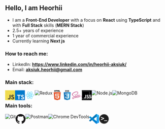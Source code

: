 ## Hello, I am Heorhii

- I am a **Front-End Developer** with a focus on **React** using **TypeScript** and with **Full Stack** skills (**MERN Stack**)
- 2.5+ years of experience
- 1 year of commercial experience
- Currently learning **Next js**
 
 ### How to reach me:
- LinkedIn: **https://www.linkedin.com/in/heorhii-aksiuk/**  
- Email: **aksiuk.heorhii@gmail.com**  

### Main stack:

<img align="left" alt="JavaScript" width="32px" title ="JavaScript ES6+" src="https://raw.githubusercontent.com/github/explore/80688e429a7d4ef2fca1e82350fe8e3517d3494d/topics/javascript/javascript.png" />

<img align="left" alt="TypeScript" width="32px" title ="TypeScript" src="https://raw.githubusercontent.com/github/explore/80688e429a7d4ef2fca1e82350fe8e3517d3494d/topics/typescript/typescript.png" />

<img align="left" alt="React" width="32px" title ="React"  src="https://raw.githubusercontent.com/github/explore/80688e429a7d4ef2fca1e82350fe8e3517d3494d/topics/react/react.png" />

<img align="left" alt="Redux" height="32px" title ="Redux"  src="https://cdn.worldvectorlogo.com/logos/redux.svg" />

<img align="left" alt="HTML5" width="32px" title ="HTML5" src="https://raw.githubusercontent.com/github/explore/80688e429a7d4ef2fca1e82350fe8e3517d3494d/topics/html/html.png" />

<img align="left" alt="CSS3" width="32px" title ="CSS3"  src="https://raw.githubusercontent.com/github/explore/80688e429a7d4ef2fca1e82350fe8e3517d3494d/topics/css/css.png" />

<img align="left" alt="Sass" width="32px" title ="SASS(SCSS)"  src="https://raw.githubusercontent.com/github/explore/80688e429a7d4ef2fca1e82350fe8e3517d3494d/topics/sass/sass.png" />

<img align="left" alt="JSS" height="32px" title ="CSS-in-JS"  src="./JSS.png" />

<img align="left" alt="Node.js" height="32px" title ="Node.js" src="https://seeklogo.com/images/N/nodejs-logo-FBE122E377-seeklogo.com.png" />

<img alt="MongoDB" title ="MongoDB" height="32px" src="https://cdn.icon-icons.com/icons2/2415/PNG/512/mongodb_original_logo_icon_146424.png" />



<!-- <img align="left" alt="Jest" height="32px" title ="Jest"  src="https://symbols.getvecta.com/stencil_85/20_jest-icon.aff64ab210.png" /> -->

### Main tools:

<img align="left" alt="Git" height="32px" title ="Git"  src="https://blog.kakaocdn.net/dn/VwCrS/btqG7q5dOL0/Rj7ChN2BlCQaI76QiQllFk/img.png" />

<img align="left" alt="GitHub" height="32px" title ="GitHub"  src="https://raw.githubusercontent.com/github/explore/78df643247d429f6cc873026c0622819ad797942/topics/github/github.png" />

<img align="left" alt="Postman" height="32px" src="https://iconape.com/wp-content/png_logo_vector/postman.png" />

<img align="left" alt="Chrome DevTools" title ="Chrome DevTools" height="32px" src="https://static-00.iconduck.com/assets.00/chrome-devtools-icon-256x256-s41ravx1.png" />

<img align="left" alt="Visual Studio Code" height="32px" title ="VSCode"  src="https://raw.githubusercontent.com/github/explore/80688e429a7d4ef2fca1e82350fe8e3517d3494d/topics/visual-studio-code/visual-studio-code.png" />

<img alt="Terminal" height="32px" title ="Terminal"  src="https://raw.githubusercontent.com/github/explore/80688e429a7d4ef2fca1e82350fe8e3517d3494d/topics/terminal/terminal.png" />



<!-- <img align="left" alt="PostgreSQL" height="32px" src="https://raw.githubusercontent.com/github/explore/80688e429a7d4ef2fca1e82350fe8e3517d3494d/topics/postgresql/postgresql.png" /> -->

<!-- <img align="left" alt="MySQL" height="32px" src="https://raw.githubusercontent.com/github/explore/80688e429a7d4ef2fca1e82350fe8e3517d3494d/topics/docker/docker.png" /> -->

<!-- <img align="left" alt="Babel" height="32px" src="https://raw.githubusercontent.com/github/explore/80688e429a7d4ef2fca1e82350fe8e3517d3494d/topics/babel/babel.png" /> -->









